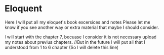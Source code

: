 # Eloquent
Here I will put all my eloquet's book excersices and notes
Please let me know if you see another way or extra material that maybe I should consider.

I will start with the chapter 7, becuase I consider it is not necessary upload my notes about previus chapters.
//But in the future I will put all that I understood from 1 to 6 chapter (So I will delete this line)
